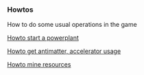 ### Howtos

How to do some usual operations in the game


[Howto start a powerplant](https://greengolem.github.io/StructuraHowtos/PowerPlant.md)

[Howto get antimatter, accelerator usage](https://greengolem.github.io/StructuraHowtos/Accelerator.md)

[Howto mine resources](https://greengolem.github.io/StructuraHowtos/MineResources.md)

